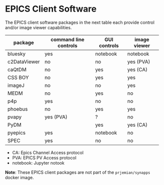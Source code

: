 # EPICS Client Software

The EPICS client software packages in the next table each provide control and/or
image viewer capabilities.

package | command line controls | GUI controls | image viewer
--- | --- | --- | ---
bluesky | yes | notebook | notebook
c2DataViewer | no | no | yes (PVA)
caQtDM | no | yes | yes (CA)
CSS BOY | no | yes | yes
imageJ | no | no | yes
MEDM | no | yes | no
p4p | yes | no | no
phoebus | no | yes | yes
pvapy | yes (PVA) | ? | no
PyDM |  | yes | yes (CA)
pyepics | yes | notebook | no
SPEC | yes | no | no

- CA: Epics Channel Access protocol
- PVA: EPICS PV Access protocol
- notebook: Jupyter notook

**Note**: These EPICS client packages are not part of the `prjemian/synapps` docker
image.
